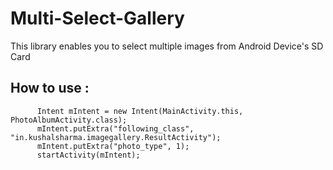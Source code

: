 # Multi-Select-Gallery
This library enables you to select multiple images from Android Device's SD Card

How to use :
---

          Intent mIntent = new Intent(MainActivity.this, PhotoAlbumActivity.class);
          mIntent.putExtra("following_class", "in.kushalsharma.imagegallery.ResultActivity");
          mIntent.putExtra("photo_type", 1);
          startActivity(mIntent);

